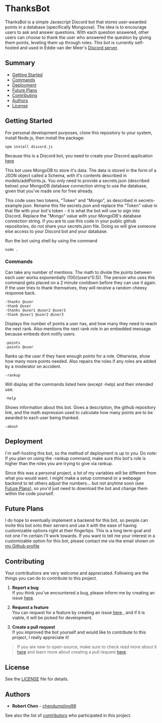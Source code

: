 # ThanksBot

ThanksBot is a simple Javascript Discord bot that stores user-awarded points in a database (specifically Mongoose). The idea is to encourage users to ask and answer questions. With each question answered, other users can choose to thank the user who answered the question by giving them points, leveling them up through roles. This bot is currently self-hosted and used in Eddie van der Meer's [Discord server](https://discord.com/invite/ZXKrfB2).

## Summary

  - [Getting Started](#getting-started)
  - [Commands](#commands)
  - [Deployment](#deployment)
  - [Future Plans](#future-plans)
  - [Contributing](#contributing)
  - [Authors](#authors)
  - [License](#license)

## Getting Started

For personal development purposes, clone this repository to your system, install Node.js, then install the package:

    npm install discord.js
    
Because this is a Discord bot, you need to create your Discord application [here](https://discord.com/developers/applications)

This bot uses MongoDB to store it's data. The data is stored in the form of a JSON object called a Schema, with it's contents described in models/addPoints.js. You only need to provide a secrets.json (described below) your MongoDB database connection string to use the database, given that you've made one for free already.

This code uses two tokens, "Token" and "Mongo", as described in secrets-example.json. Rename this file secrets.json and replace the "Token" value in that file with your bot's token - it is what the bot will use to sign into Discord. Replace the "Mongo" value with your MongoDB's database connection string. If you are to use this code in your public github repositories, do not share your secrets.json file. Doing so will give someone else access to your Discord bot and your database.

Run the bot using shell by using the command

    node .

### Commands

Can take any number of mentions. The math to divide the points between each user works exponentially (100/(users^0.5)). The person who uses this command gets placed on a 2 minute cooldown before they can use it again. If the user tries to thank themselves, they will receive a random cheesy response back.

    -thanks @user
    -thank @user
    -thanks @user1 @user2 @user3
    -thank @user1 @user2 @user3

Displays the number of points a user has, and how many they need to reach the next rank. Also mentions the next rank role in an embedded message because embeds dont notify users.

    -points
    -points @user

Ranks up the user if they have enough points for a role. Otherwise, show how many more points needed. Also repairs the roles if any roles are added by a moderator on accident.

    -rankup

Will display all the commands listed here (except -help) and their intended use.

    -help

Shows information about this bot. Gives a description, the github repository link, and the math expression used to calculate how many points are to be awarded to each user being thanked.

    -about

## Deployment

I'm self-hosting this bot, so the method of deployment is up to you. Do note: If you plan on using the -rankup command, make sure this bot's role is higher than the roles you are trying to give via rankup.

Since this was a personal project, a lot of my variables will be different from what you would want. I might make a setup command or a webpage backend to let others adjust the numbers... but not anytime soon (see [Future Plans](future-plans)), so you'd just need to download the bot and change them within the code yourself.

## Future Plans

I do hope to eventually implement a backend for this bot, so people can invite this bot onto their servers and use it with the ease of having customizable options right at their fingertips. This is a long term goal and not one I'm certain I'll work towards. If you want to tell me your interest in a customizable option for this bot, please contact me via the email shown on [my Github profile](https://github.com/chendumpling99)

## Contributing

Your contributions are very welcome and appreciated. Following are the things you can do to contribute to this project.

1. **Report a bug** <br>
If you think you've encountered a bug, please inform me by creating an issue [here](https://github.com/chendumpling99/ThanksBot/issues).

2. **Request a feature** <br>
You can request for a feature by creating an issue [here](https://github.com/chendumpling99/ThanksBot/issues)., and if it is viable, it will be picked for development.

3. **Create a pull request** <br>
If you improved the bot yourself and would like to contribute to this project, I really appreciate it!

> If you are new to open-source, make sure to check read more about it [here](https://www.digitalocean.com/community/tutorial_series/an-introduction-to-open-source) and learn more about creating a pull request [here](https://www.digitalocean.com/community/tutorials/how-to-create-a-pull-request-on-github).

## License

See the [LICENSE](https://github.com/chendumpling99/ThanksBot/blob/master/LICENSE) file for details.

## Authors

  - **Robert Chen** -
    [chendumpling99](https://github.com/chendumpling99)

See also the list of
[contributors](https://github.com/chendumpling99/ThanksBot/contributors)
who participated in this project.